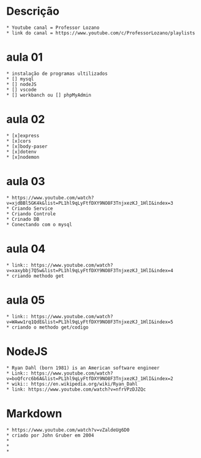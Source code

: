 # Descrição
    * Youtube canal = Professor Lozano
    * link do canal = https://www.youtube.com/c/ProfessorLozano/playlists
# aula 01
    * instalação de programas ultilizados
    * [] mysql
    * [] nodeJS
    * [] vscode
    * [] workbanch ou [] phpMyAdmin
# aula 02
    * [x]express 
    * [x]cors
    * [x]body-paser
    * [x]dotenv
    * [x]nodemon
# aula 03
    * https://www.youtube.com/watch?v=xjdBBl5GK4k&list=PL1hl9qLyFtfDXY9NO8F3TnjxezKJ_1HlI&index=3
    * Criando Service
    * Criando Controle
    * Crinado DB
    * Conectando com o mysql
# aula 04
    * link:: https://www.youtube.com/watch?v=xaxybbj7Q5w&list=PL1hl9qLyFtfDXY9NO8F3TnjxezKJ_1HlI&index=4
    * criando methodo get
# aula 05
    * link:: https://www.youtube.com/watch?v=WAww1rq1QdE&list=PL1hl9qLyFtfDXY9NO8F3TnjxezKJ_1HlI&index=5
    * criando o methodo get/codigo
# NodeJS
    * Ryan Dahl (born 1981) is an American software engineer
    * Link:: https://www.youtube.com/watch?v=boQfcrc6b6A&list=PL1hl9qLyFtfDXY9NO8F3TnjxezKJ_1HlI&index=2
    * wiki:: https://en.wikipedia.org/wiki/Ryan_Dahl
    * link: https://www.youtube.com/watch?v=nfrVPzDJZQc
# Markdown
    * https://www.youtube.com/watch?v=vZaldeUg6D0
    * criado por John Gruber em 2004
    * 
    * 
    * 